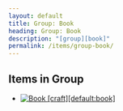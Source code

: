 ```yaml
---
layout: default
title: Group: Book
heading: Group: Book
description: "[group][book]"
permalink: /items/group-book/
---
```



## Items in Group

<ul class="list-items clearfix">
    <li><a href="{{site.baseurl}}/items/default-book/"><img src="{{site.baseurl}}/assets/img/items/textures/default_book.png" data-toggle="tooltip" title="Book [craft][default:book]"></a></li>
</ul>
